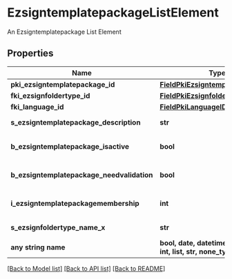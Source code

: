 # EzsigntemplatepackageListElement

An Ezsigntemplatepackage List Element

## Properties
Name | Type | Description | Notes
------------ | ------------- | ------------- | -------------
**pki_ezsigntemplatepackage_id** | [**FieldPkiEzsigntemplatepackageID**](FieldPkiEzsigntemplatepackageID.md) |  | 
**fki_ezsignfoldertype_id** | [**FieldPkiEzsignfoldertypeID**](FieldPkiEzsignfoldertypeID.md) |  | 
**fki_language_id** | [**FieldPkiLanguageID**](FieldPkiLanguageID.md) |  | 
**s_ezsigntemplatepackage_description** | **str** | The description of the Ezsigntemplatepackage | 
**b_ezsigntemplatepackage_isactive** | **bool** | Whether the Ezsigntemplatepackage is active or not | 
**b_ezsigntemplatepackage_needvalidation** | **bool** | Whether the Ezsignbulksend was automatically modified and needs a manual validation | 
**i_ezsigntemplatepackagemembership** | **int** | The total number of Ezsigntemplatepackagemembership in the Ezsigntemplatepackage | 
**s_ezsignfoldertype_name_x** | **str** | The name of the Ezsignfoldertype in the language of the requester | 
**any string name** | **bool, date, datetime, dict, float, int, list, str, none_type** | any string name can be used but the value must be the correct type | [optional]

[[Back to Model list]](../README.md#documentation-for-models) [[Back to API list]](../README.md#documentation-for-api-endpoints) [[Back to README]](../README.md)



